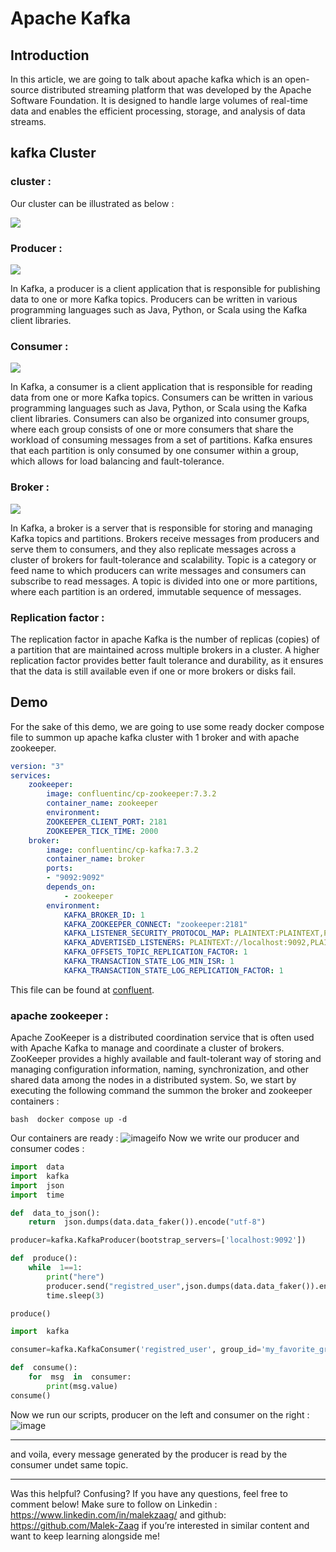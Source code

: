 # Apache Kafka

## Introduction

In this article, we are going to talk about apache kafka which is an open-source distributed streaming platform that was developed by the Apache Software Foundation. It is designed to handle large volumes of real-time data and enables the efficient processing, storage, and analysis of data streams.

## kafka Cluster

### cluster :

Our cluster can be illustrated as below :

![](https://i.imgur.com/slfiruR.png)

### Producer :

![](https://i.imgur.com/P4qdFP5.png)

In Kafka, a producer is a client application that is responsible for publishing data to one or more Kafka topics. Producers can be written in various programming languages such as Java, Python, or Scala using the Kafka client libraries.

### Consumer :

![](https://i.imgur.com/z7jkktc.png)

In Kafka, a consumer is a client application that is responsible for reading data from one or more Kafka topics. Consumers can be written in various programming languages such as Java, Python, or Scala using the Kafka client libraries.
Consumers can also be organized into consumer groups, where each group consists of one or more consumers that share the workload of consuming messages from a set of partitions. Kafka ensures that each partition is only consumed by one consumer within a group, which allows for load balancing and fault-tolerance.

### Broker :

![](https://i.imgur.com/XBRLF8m.png)

In Kafka, a broker is a server that is responsible for storing and managing Kafka topics and partitions. Brokers receive messages from producers and serve them to consumers, and they also replicate messages across a cluster of brokers for fault-tolerance and scalability.
Topic is a category or feed name to which producers can write messages and consumers can subscribe to read messages. A topic is divided into one or more partitions, where each partition is an ordered, immutable sequence of messages.

### Replication factor :

The replication factor in apache Kafka is the number of replicas (copies) of a partition that are maintained across multiple brokers in a cluster. A higher replication factor provides better fault tolerance and durability, as it ensures that the data is still available even if one or more brokers or disks fail.

## Demo

For the sake of this demo, we are going to use some ready docker compose file to summon up apache kafka cluster with 1 broker and with apache zookeeper.

```yaml
version: "3"
services:
	zookeeper:
		image: confluentinc/cp-zookeeper:7.3.2
		container_name: zookeeper
		environment:
		ZOOKEEPER_CLIENT_PORT: 2181
		ZOOKEEPER_TICK_TIME: 2000
	broker:
		image: confluentinc/cp-kafka:7.3.2
		container_name: broker
		ports:
		- "9092:9092"
		depends_on:
			- zookeeper
		environment:
			KAFKA_BROKER_ID: 1
			KAFKA_ZOOKEEPER_CONNECT: "zookeeper:2181"
			KAFKA_LISTENER_SECURITY_PROTOCOL_MAP: PLAINTEXT:PLAINTEXT,PLAINTEXT_INTERNAL:PLAINTEXT
			KAFKA_ADVERTISED_LISTENERS: PLAINTEXT://localhost:9092,PLAINTEXT_INTERNAL://broker:29092
			KAFKA_OFFSETS_TOPIC_REPLICATION_FACTOR: 1
			KAFKA_TRANSACTION_STATE_LOG_MIN_ISR: 1
			KAFKA_TRANSACTION_STATE_LOG_REPLICATION_FACTOR: 1

```

This file can be found at [confluent](https://developer.confluent.io/quickstart/kafka-docker/).

### apache zookeeper :

Apache ZooKeeper is a distributed coordination service that is often used with Apache Kafka to manage and coordinate a cluster of brokers. ZooKeeper provides a highly available and fault-tolerant way of storing and managing configuration information, naming, synchronization, and other shared data among the nodes in a distributed system.
So, we start by executing the following command the summon the broker and zookeeper containers :

`bash 
docker compose up -d
`

Our containers are ready :
![imageifo](https://i.imgur.com/54d9aLw.png)
Now we write our producer and consumer codes :

```python
import  data
import  kafka
import  json
import  time

def  data_to_json():
	return  json.dumps(data.data_faker()).encode("utf-8")

producer=kafka.KafkaProducer(bootstrap_servers=['localhost:9092'])

def  produce():
	while  1==1:
		print("here")
		producer.send("registred_user",json.dumps(data.data_faker()).encode())
		time.sleep(3)

produce()

```

```python
import  kafka

consumer=kafka.KafkaConsumer('registred_user', group_id='my_favorite_group',bootstrap_servers=["localhost:9092"])

def  consume():
	for  msg  in  consumer:
		print(msg.value)
consume()

```

Now we run our scripts, producer on the left and consumer on the right :
![image](https://i.imgur.com/9eb7cVw.png)

---

and voila, every message generated by the producer is read by the consumer undet same topic.

---

Was this helpful? Confusing? If you have any questions, feel free to comment below! Make sure to follow on Linkedin : https://www.linkedin.com/in/malekzaag/ and github: https://github.com/Malek-Zaag if you’re interested in similar content and want to keep learning alongside me!
